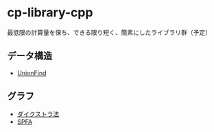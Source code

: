 # cp-library-cpp

最低限の計算量を保ち、できる限り短く、簡素にしたライブラリ群（予定）

## データ構造

- [UnionFind](./data-structure/unionfind.md)

## グラフ

- [ダイクストラ法](./graph/dijkstra.md)
- [SPFA](./graph/spfa.md)
